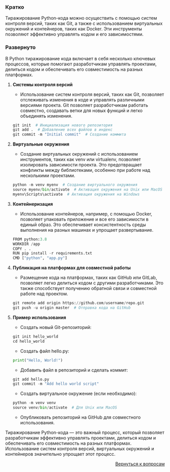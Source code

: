 ### Кратко

Тиражирование Python-кода можно осуществить с помощью систем контроля версий, таких как Git, а также с использованием
виртуальных окружений и контейнеров, таких как Docker. Эти инструменты позволяют эффективно управлять кодом и его
зависимостями.

### Развернуто

В Python тиражирование кода включает в себя несколько ключевых процессов, которые помогают разработчикам управлять
проектами, делиться кодом и обеспечивать его совместимость на разных платформах.

1. **Системы контроля версий**
    - Использование систем контроля версий, таких как Git, позволяет отслеживать изменения в коде и управлять различными
      версиями проекта. Git позволяет разработчикам работать совместно, создавать ветки для новых функций и легко
      объединять изменения.
    ```python
    git init  # Инициализация нового репозитория
    git add .  # Добавление всех файлов в индекс
    git commit -m "Initial commit"  # Создание коммита
    ```

2. **Виртуальные окружения**
    - Создание виртуальных окружений с использованием инструментов, таких как venv или virtualenv, позволяет изолировать
      зависимости проекта. Это предотвращает конфликты между библиотеками, особенно при работе над несколькими
      проектами.
    ```python
    python -m venv myenv  # Создание виртуального окружения
    source myenv/bin/activate  # Активация окружения на Unix или MacOS
    myenv\Scripts\activate  # Активация окружения на Windows
    ```

3. **Контейнеризация**
    - Использование контейнеров, например, с помощью Docker, позволяет упаковать приложение и все его зависимости в
      единый образ. Это обеспечивает консистентность среды выполнения на разных машинах и упрощает развертывание.
    ```python
    FROM python:3.8
    WORKDIR /app
    COPY . .
    RUN pip install -r requirements.txt
    CMD ["python", "app.py"]
    ```

4. **Публикация на платформах для совместной работы**
    - Размещение кода на платформах, таких как GitHub или GitLab, позволяет легко делиться кодом с другими
      разработчиками. Это также способствует получению обратной связи и совместной работе над проектом.
    ```python
    git remote add origin https://github.com/username/repo.git
    git push -u origin master  # Отправка кода на GitHub
    ```

5. **Пример использования**
    - Создать новый Git-репозиторий:
    ```python
    git init hello_world
    cd hello_world
    ```
    - Создать файл hello.py:
    ```Python
    print("Hello, World!")
    ```
    - Добавить файл в репозиторий и сделать коммит:
    ```python
    git add hello.py
    git commit -m "Add hello world script"
    ```
    - Создать виртуальное окружение (если необходимо):
    ```python
    python -m venv venv
    source venv/bin/activate  # Для Unix или MacOS
    ```
    - Опубликовать репозиторий на GitHub для совместного использования.

Тиражирование Python-кода — это важный процесс, который позволяет разработчикам эффективно управлять проектами,
делиться кодом и обеспечивать его совместимость на разных платформах. Использование систем контроля версий, виртуальных
окружений и контейнеров значительно упрощает этот процесс.

<div align="right">

[Вернуться к вопросам](../Вопросы.md)

</div>
